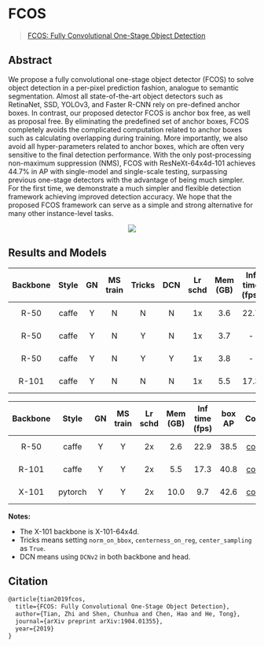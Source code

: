 # FCOS

> [FCOS: Fully Convolutional One-Stage Object Detection](https://arxiv.org/abs/1904.01355)

<!-- [ALGORITHM] -->

## Abstract

We propose a fully convolutional one-stage object detector (FCOS) to solve object detection in a per-pixel prediction fashion, analogue to semantic segmentation. Almost all state-of-the-art object detectors such as RetinaNet, SSD, YOLOv3, and Faster R-CNN rely on pre-defined anchor boxes. In contrast, our proposed detector FCOS is anchor box free, as well as proposal free. By eliminating the predefined set of anchor boxes, FCOS completely avoids the complicated computation related to anchor boxes such as calculating overlapping during training. More importantly, we also avoid all hyper-parameters related to anchor boxes, which are often very sensitive to the final detection performance. With the only post-processing non-maximum suppression (NMS), FCOS with ResNeXt-64x4d-101 achieves 44.7% in AP with single-model and single-scale testing, surpassing previous one-stage detectors with the advantage of being much simpler. For the first time, we demonstrate a much simpler and flexible detection framework achieving improved detection accuracy. We hope that the proposed FCOS framework can serve as a simple and strong alternative for many other instance-level tasks.

<div align=center>
<img src="https://user-images.githubusercontent.com/40661020/143882011-45b234bc-d04b-4bbe-a822-94bec057ac86.png"/>
</div>

## Results and Models

| Backbone  | Style   | GN      | MS train | Tricks  | DCN     | Lr schd | Mem (GB) | Inf time (fps) | box AP | Config | Download |
|:---------:|:-------:|:-------:|:--------:|:-------:|:-------:|:-------:|:--------:|:--------------:|:------:|:------:|:--------:|
| R-50      | caffe   | Y       | N        | N       | N       | 1x      | 3.6      | 22.7           | 36.6   | [config](https://github.com/open-mmlab/mmdetection/tree/master/configs/fcos/fcos_r50_caffe_fpn_gn-head_1x_coco.py) | [model](https://download.openmmlab.com/mmdetection/v2.0/fcos/fcos_r50_caffe_fpn_gn-head_1x_coco/fcos_r50_caffe_fpn_gn-head_1x_coco-821213aa.pth) &#124; [log](https://download.openmmlab.com/mmdetection/v2.0/fcos/fcos_r50_caffe_fpn_gn-head_1x_coco/20201227_180009.log.json) |
| R-50      | caffe   | Y       | N        | Y       | N       | 1x      | 3.7      | -              | 38.7   | [config](https://github.com/open-mmlab/mmdetection/tree/master/configs/fcos/fcos_center-normbbox-centeronreg-giou_r50_caffe_fpn_gn-head_1x_coco.py) | [model](https://download.openmmlab.com/mmdetection/v2.0/fcos/fcos_center-normbbox-centeronreg-giou_r50_caffe_fpn_gn-head_1x_coco/fcos_center-normbbox-centeronreg-giou_r50_caffe_fpn_gn-head_1x_coco-0a0d75a8.pth) &#124; [log](https://download.openmmlab.com/mmdetection/v2.0/fcos/fcos_center-normbbox-centeronreg-giou_r50_caffe_fpn_gn-head_1x_coco/20210105_135818.log.json)|
| R-50      | caffe   | Y       | N        | Y       | Y       | 1x      | 3.8      | -              | 42.3   | [config](https://github.com/open-mmlab/mmdetection/tree/master/configs/fcos/fcos_center-normbbox-centeronreg-giou_r50_caffe_fpn_gn-head_dcn_1x_coco.py) | [model](https://download.openmmlab.com/mmdetection/v2.0/fcos/fcos_center-normbbox-centeronreg-giou_r50_caffe_fpn_gn-head_dcn_1x_coco/fcos_center-normbbox-centeronreg-giou_r50_caffe_fpn_gn-head_dcn_1x_coco-ae4d8b3d.pth) &#124; [log](https://download.openmmlab.com/mmdetection/v2.0/fcos/fcos_center-normbbox-centeronreg-giou_r50_caffe_fpn_gn-head_dcn_1x_coco/20210105_224556.log.json)|
| R-101     | caffe   | Y       | N        | N       | N       | 1x      | 5.5      | 17.3           | 39.1   | [config](https://github.com/open-mmlab/mmdetection/tree/master/configs/fcos/fcos_r101_caffe_fpn_gn-head_1x_coco.py) | [model](https://download.openmmlab.com/mmdetection/v2.0/fcos/fcos_r101_caffe_fpn_gn-head_1x_coco/fcos_r101_caffe_fpn_gn-head_1x_coco-0e37b982.pth) &#124; [log](https://download.openmmlab.com/mmdetection/v2.0/fcos/fcos_r101_caffe_fpn_gn-head_1x_coco/20210103_155046.log.json) |

| Backbone  | Style   | GN      | MS train | Lr schd | Mem (GB) | Inf time (fps) | box AP | Config | Download |
|:---------:|:-------:|:-------:|:--------:|:-------:|:--------:|:--------------:|:------:|:------:|:--------:|
| R-50      | caffe   | Y       | Y        | 2x      | 2.6      | 22.9           | 38.5   | [config](https://github.com/open-mmlab/mmdetection/tree/master/configs/fcos/fcos_r50_caffe_fpn_gn-head_mstrain_640-800_2x_coco.py) | [model](https://download.openmmlab.com/mmdetection/v2.0/fcos/fcos_r50_caffe_fpn_gn-head_mstrain_640-800_2x_coco/fcos_r50_caffe_fpn_gn-head_mstrain_640-800_2x_coco-d92ceeea.pth) &#124; [log](https://download.openmmlab.com/mmdetection/v2.0/fcos/fcos_r50_caffe_fpn_gn-head_mstrain_640-800_2x_coco/20201227_161900.log.json) |
| R-101     | caffe   | Y       | Y        | 2x      | 5.5      | 17.3           | 40.8   | [config](https://github.com/open-mmlab/mmdetection/tree/master/configs/fcos/fcos_r101_caffe_fpn_gn-head_mstrain_640-800_2x_coco.py) | [model](https://download.openmmlab.com/mmdetection/v2.0/fcos/fcos_r101_caffe_fpn_gn-head_mstrain_640-800_2x_coco/fcos_r101_caffe_fpn_gn-head_mstrain_640-800_2x_coco-511424d6.pth) &#124; [log](https://download.openmmlab.com/mmdetection/v2.0/fcos/fcos_r101_caffe_fpn_gn-head_mstrain_640-800_2x_coco/20210103_155046.log.json) |
| X-101     | pytorch | Y       | Y        | 2x      | 10.0     | 9.7            | 42.6   | [config](https://github.com/open-mmlab/mmdetection/tree/master/configs/fcos/fcos_x101_64x4d_fpn_gn-head_mstrain_640-800_2x_coco.py) | [model](https://download.openmmlab.com/mmdetection/v2.0/fcos/fcos_x101_64x4d_fpn_gn-head_mstrain_640-800_2x_coco/fcos_x101_64x4d_fpn_gn-head_mstrain_640-800_2x_coco-ede514a8.pth) &#124; [log](https://download.openmmlab.com/mmdetection/v2.0/fcos/fcos_x101_64x4d_fpn_gn-head_mstrain_640-800_2x_coco/20210114_133041.log.json) |

**Notes:**

- The X-101 backbone is X-101-64x4d.
- Tricks means setting `norm_on_bbox`, `centerness_on_reg`, `center_sampling` as `True`.
- DCN means using `DCNv2` in both backbone and head.

## Citation

```latex
@article{tian2019fcos,
  title={FCOS: Fully Convolutional One-Stage Object Detection},
  author={Tian, Zhi and Shen, Chunhua and Chen, Hao and He, Tong},
  journal={arXiv preprint arXiv:1904.01355},
  year={2019}
}
```
